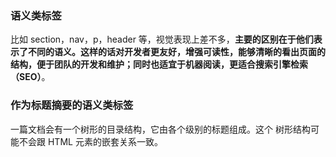 ### 语义类标签

比如 section，nav，p，header 等，视觉表现上差不多，**主要的区别在于他们表示了不同的语义。这样的话对开发者更友好，增强可读性，能够清晰的看出页面的结构，便于团队的开发和维护；同时也适宜于机器阅读，更适合搜索引擎检索（SEO）**。

### 作为标题摘要的语义类标签

一篇文档会有一个树形的目录结构，它由各个级别的标题组成。这个
树形结构可能不会跟 HTML 元素的嵌套关系一致。
